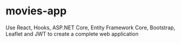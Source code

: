 # movies-app
Use React, Hooks, ASP.NET Core, Entity Framework Core, Bootstrap, Leaflet and JWT to create a complete web application

